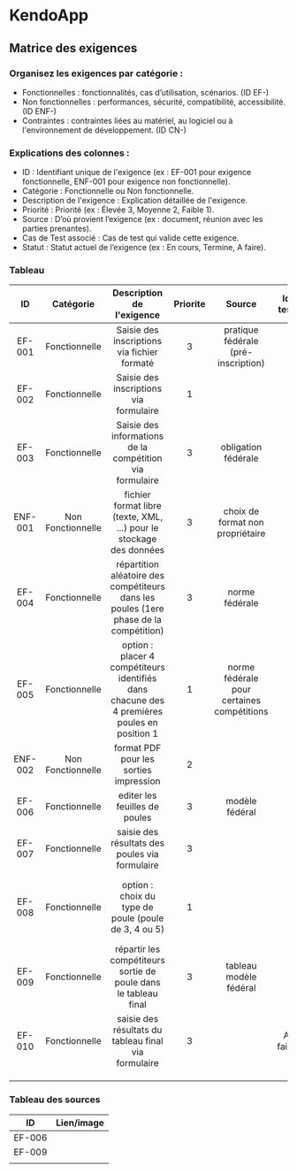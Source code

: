 # KendoApp

## Matrice des exigences

### Organisez les exigences par catégorie :
- Fonctionnelles : fonctionnalités, cas d’utilisation, scénarios. (ID EF-)
- Non fonctionnelles : performances, sécurité, compatibilité, accessibilité. (ID ENF-)
- Contraintes : contraintes liées au matériel, au logiciel ou à l'environnement de développement. (ID CN-)

### Explications des colonnes :
- ID : Identifiant unique de l'exigence (ex : EF-001 pour exigence fonctionnelle, ENF-001 pour exigence non fonctionnelle).
- Catégorie : Fonctionnelle ou Non fonctionnelle.
- Description de l'exigence : Explication détaillée de l'exigence.
- Priorité : Priorité (ex : Élevée 3, Moyenne 2, Faible 1).
- Source : D’où provient l’exigence (ex : document, réunion avec les parties prenantes).
- Cas de Test associé : Cas de test qui valide cette exigence.
- Statut : Statut actuel de l’exigence (ex : En cours, Termine, A faire).

### Tableau

|ID|Catégorie|Description de l'exigence|Priorite|Source|Id test|Statut
|:-----:|:-----:|:-----:|:-----:|:-----:|:-----:|:-----:|
|EF-001|Fonctionnelle|Saisie des inscriptions via fichier formaté|3|pratique fédérale (pré-inscription)||A faire|
|EF-002|Fonctionnelle|Saisie des inscriptions via formulaire|1|||A faire|
|EF-003|Fonctionnelle|Saisie des informations de la compétition via formulaire|3|obligation fédérale||A faire|
|ENF-001|Non Fonctionnelle|fichier format libre (texte, XML, ...) pour le stockage des données|3|choix de format non propriétaire||A faire|
|EF-004|Fonctionnelle|répartition aléatoire des compétiteurs dans les poules (1ere phase de la compétition)|3|norme fédérale||A faire|
|EF-005|Fonctionnelle|option : placer 4 compétiteurs identifiés dans chacune des 4 premières poules en position 1|1|norme fédérale pour certaines compétitions||A faire|
|ENF-002|Non Fonctionnelle|format PDF pour les sorties impression|2|||A faire|
|EF-006|Fonctionnelle|editer les feuilles de poules|3|modèle fédéral||A faire|
|EF-007|Fonctionnelle|saisie des résultats des poules via formulaire|3|||A faire|
|EF-008|Fonctionnelle|option : choix du type de poule (poule de 3, 4 ou 5)|1|||saisie des résultats des poules via formulaire|
|EF-009|Fonctionnelle|répartir les compétiteurs sortie de poule dans le tableau final|3|tableau modèle fédéral||A faire|
|EF-010|Fonctionnelle|saisie des résultats du tableau final via formulaire|3||A faire|
||||||||
||||||||
||||||||

### Tableau des sources

|ID|Lien/image|
|:-----:|:-----|
|EF-006||
|EF-009||
|||
